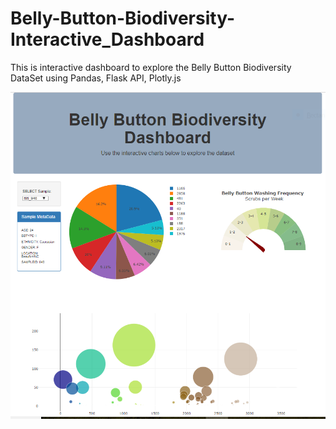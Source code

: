 # Belly-Button-Biodiversity-Interactive_Dashboard
This is interactive dashboard to explore the Belly Button Biodiversity DataSet using Pandas, Flask API, Plotly.js

![alt text](https://github.com/gayatripingale/Belly-Button-Biodiversity-Interactive_Dashboard/blob/master/Images/BellyButtonBiodiversityDashboard.PNG "Belly Button Dashboard")
